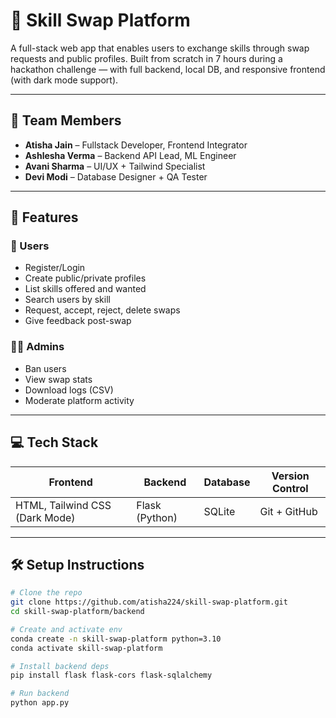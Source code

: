 # 🔁 Skill Swap Platform

A full-stack web app that enables users to exchange skills through swap requests and public profiles. Built from scratch in 7 hours during a hackathon challenge — with full backend, local DB, and responsive frontend (with dark mode support).

---

## 👥 Team Members

- **Atisha Jain** – Fullstack Developer, Frontend Integrator  
- **Ashlesha Verma** – Backend API Lead, ML Engineer  
- **Avani Sharma** – UI/UX + Tailwind Specialist  
- **Devi Modi** – Database Designer + QA Tester

---

## 🌟 Features

### 👤 Users
- Register/Login
- Create public/private profiles
- List skills offered and wanted
- Search users by skill
- Request, accept, reject, delete swaps
- Give feedback post-swap

### 🧑‍⚖️ Admins
- Ban users
- View swap stats
- Download logs (CSV)
- Moderate platform activity

---

## 💻 Tech Stack

| Frontend             | Backend         | Database | Version Control |
|----------------------|------------------|----------|-----------------|
| HTML, Tailwind CSS (Dark Mode) | Flask (Python) | SQLite   | Git + GitHub     |

---

## 🛠 Setup Instructions

```bash
# Clone the repo
git clone https://github.com/atisha224/skill-swap-platform.git
cd skill-swap-platform/backend

# Create and activate env
conda create -n skill-swap-platform python=3.10
conda activate skill-swap-platform

# Install backend deps
pip install flask flask-cors flask-sqlalchemy

# Run backend
python app.py
